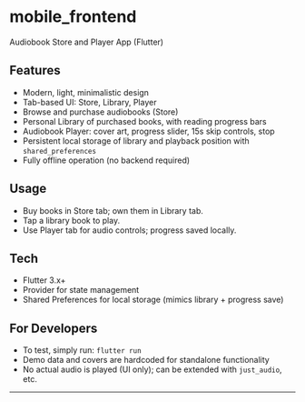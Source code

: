# mobile_frontend

Audiobook Store and Player App (Flutter)

## Features

- Modern, light, minimalistic design
- Tab-based UI: Store, Library, Player
- Browse and purchase audiobooks (Store)
- Personal Library of purchased books, with reading progress bars
- Audiobook Player: cover art, progress slider, 15s skip controls, stop
- Persistent local storage of library and playback position with `shared_preferences`
- Fully offline operation (no backend required)

## Usage

- Buy books in Store tab; own them in Library tab.
- Tap a library book to play.
- Use Player tab for audio controls; progress saved locally.

## Tech

- Flutter 3.x+
- Provider for state management
- Shared Preferences for local storage (mimics library + progress save)

## For Developers

- To test, simply run: `flutter run`
- Demo data and covers are hardcoded for standalone functionality
- No actual audio is played (UI only); can be extended with `just_audio`, etc.

---
